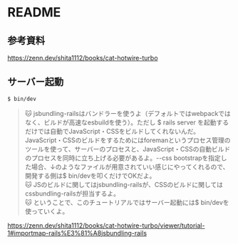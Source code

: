 # README

## 参考資料
https://zenn.dev/shita1112/books/cat-hotwire-turbo

## サーバー起動

```bash
$ bin/dev
```
> 🐱 jsbundling-railsはバンドラーを使うよ（デフォルトではwebpackではなく、ビルドが高速なesbuildを使う）。ただし $ rails server を起動するだけでは自動でJavaScript・CSSをビルドしてくれないんだ。JavaScript・CSSのビルドをするためにはforemanというプロセス管理のツールを使って、サーバーのプロセスと、JavaScript・CSSの自動ビルドのプロセスを同時に立ち上げる必要があるよ。--css bootstrapを指定した場合、↓のようなファイルが用意されていい感じにやってくれるので、開発する側は$ bin/devを叩くだけでOKだよ。  
> 🐱 JSのビルドに関してはjsbundling-railsが、CSSのビルドに関してはcssbundling-railsが担当するよ。  
> 🐱 ということで、このチュートリアルではサーバー起動には$ bin/devを使っていくよ。

https://zenn.dev/shita1112/books/cat-hotwire-turbo/viewer/tutorial-1#importmap-rails%E3%81%A8jsbundling-rails
